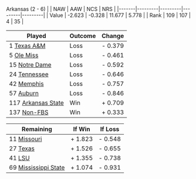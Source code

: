 Arkansas (2 - 6)
|       |   NAW   |   AAW   |   NCS   |   NRS   |
|-------|---------|---------|---------|---------|
| Value |  -2.623 |  -0.328 |  11.677 |   5.778 |
| Rank  |     109 |     107 |       4 |      35 |

| Played                    | Outcome    |  Change  |
|---------------------------|------------|----------|
|   1 [Texas A&M             ](TexasAM.md)| Loss       | -  0.379 |
|   5 [Ole Miss              ](OleMiss.md)| Loss       | -  0.461 |
|  15 [Notre Dame            ](NotreDame.md)| Loss       | -  0.592 |
|  24 [Tennessee             ](Tennessee.md)| Loss       | -  0.646 |
|  42 [Memphis               ](Memphis.md)| Loss       | -  0.757 |
|  57 [Auburn                ](Auburn.md)| Loss       | -  0.846 |
| 117 [Arkansas State        ](ArkansasState.md)| Win        | +  0.709 |
| 137 [Non-FBS               ](NonFBS.md)| Win        | +  0.333 |

| Remaining                 |  If Win  |  If Loss |
|---------------------------|----------|----------|
|  11 [Missouri              ](Missouri.md)| +  1.823 | -  0.548 |
|  27 [Texas                 ](Texas.md)| +  1.526 | -  0.655 |
|  41 [LSU                   ](LSU.md)| +  1.355 | -  0.738 |
|  69 [Mississippi State     ](MississippiState.md)| +  1.074 | -  0.931 |


